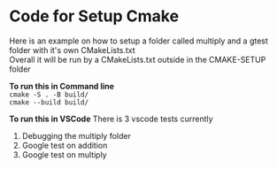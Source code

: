 <h1>Code for Setup Cmake</h1>
Here is an example on how to setup a folder called multiply and a gtest folder with it's own CMakeLists.txt <br>
Overall it will be run by a CMakeLists.txt outside in the CMAKE-SETUP folder<br>


**To run this in Command line** <br>
`cmake -S . -B build/` <br>
`cmake --build build/` <br>

**To run this in VSCode**
There is 3 vscode tests currently
1. Debugging the multiply folder
2. Google test on addition
3. Google test on multiply
